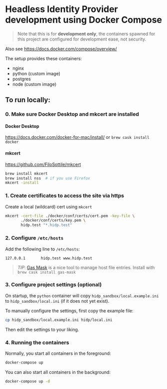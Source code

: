 # Headless Identity Provider development using Docker Compose

> Note that this is for **development only**, the containers spawned for
this project are configured for development ease, not security.

Also see <https://docs.docker.com/compose/overview/>

The setup provides these containers:

* nginx
* python (custom image)
* postgres
* node (custom image)

## To run locally:

### 0. Make sure Docker Desktop and mkcert are installed

#### Docker Desktop

<https://docs.docker.com/docker-for-mac/install/> or `brew cask install docker`

#### mkcert

<https://github.com/FiloSottile/mkcert>

```sh
brew install mkcert
brew install nss  # if you use Firefox
mkcert -install
```

### 1. Create certificates to access the site via https

Create a local (wildcard) cert using `mkcert`

```sh
mkcert -cert-file ./docker/conf/certs/cert.pem -key-file \
       ./docker/conf/certs/key.pem \
       hidp.test "*.hidp.test"
```


### 2. Configure `/etc/hosts`

Add the following line to `/etc/hosts`:

```
127.0.0.1       hidp.test www.hidp.test
```

> *TIP*: [Gas Mask](https://github.com/2ndalpha/gasmask) is a nice tool
to manage host file entries. Install with `brew cask install gas-mask`


### 3. Configure project settings (optional)

On startup, the `python` container will copy `hidp_sandbox/local.example.ini` to 
`hidp_sandbox/local.ini` (if it does not yet exist).

To manually configure the settings, first copy the example file:

```sh
cp hidp_sandbox/local.example.ini hidp/local.ini
```

Then edit the settings to your liking.


### 4. Running the containers

Normally, you start all containers in the foreground:

```sh
docker-compose up
```

You can also start all containers in the background:

```sh
docker-compose up -d
```
